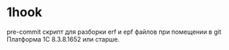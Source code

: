 # 1hook
pre-commit скрипт для разборки erf и epf файлов при помещении в git
Платформа 1С 8.3.8.1652 или старше.
